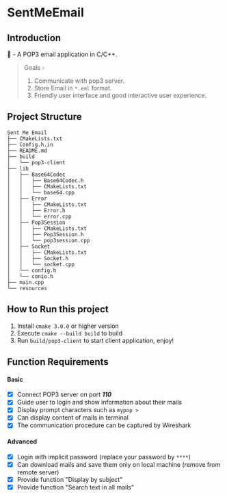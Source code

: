 # SentMeEmail

## Introduction
📨 - A POP3 email application in C/C++.

> Goals -
>
> 1. Communicate with pop3 server.
> 2. Store Email in `*.eml` format.
> 3. Friendly user interface and good interactive user experience.

## Project Structure

```
Sent Me Email
├── CMakeLists.txt
├── Config.h.in
├── README.md
├── build
│   └── pop3-client
├── lib
│   ├── Base64Codec
│   │   ├── Base64Codec.h
│   │   ├── CMakeLists.txt
│   │   └── base64.cpp
│   ├── Error
│   │   ├── CMakeLists.txt
│   │   ├── Error.h
│   │   └── error.cpp
│   ├── Pop3Session
│   │   ├── CMakeLists.txt
│   │   ├── Pop3Session.h
│   │   └── pop3session.cpp
│   ├── Socket
│   │   ├── CMakeLists.txt
│   │   ├── Socket.h
│   │   └── socket.cpp
│   └── config.h
│   └── conio.h
├── main.cpp
└── resources
```

## How to Run this project

1. Install `cmake 3.0.0` or higher version
2. Execute `cmake --build build` to build
3. Run `build/pop3-client` to start client application, enjoy!

## Function Requirements

#### Basic

- [x] Connect POP3 server on port ***110***
- [x] Guide user to login and show information about their mails
- [x] Display prompt characters such as `mypop >`
- [x] Can display content of mails in terminal
- [x] The communication procedure can be captured by Wireshark

#### Advanced

- [x] Login with implicit password (replace your password by `****`)
- [x] Can download mails and save them only on local machine  (remove from remote server)
- [x] Provide function "Display by subject"
- [x] Provide function "Search text in all mails"